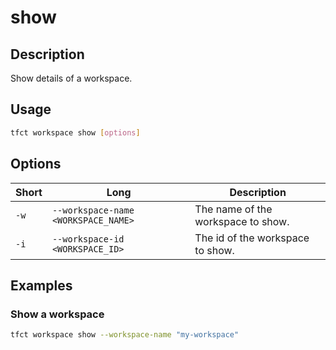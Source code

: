 # show

## Description

Show details of a workspace.

## Usage

```bash
tfct workspace show [options]
```

## Options

| Short | Long                                | Description                        |
| ----- | ----------------------------------- | ---------------------------------- |
| `-w`  | `--workspace-name <WORKSPACE_NAME>` | The name of the workspace to show. |
| `-i`  | `--workspace-id <WORKSPACE_ID>`     | The id of the workspace to show.   |

## Examples

### Show a workspace

```bash
tfct workspace show --workspace-name "my-workspace"
```
